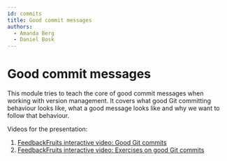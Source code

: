 ```yaml
---
id: commits
title: Good commit messages
authors:
  - Amanda Berg
  - Daniel Bosk
---
```


# Good commit messages

This module tries to teach the core of good commit messages when working with 
version management. It covers what good Git committing behaviour looks like, 
what a good message looks like and why we want to follow that behaviour.

Videos for the presentation:

1. [FeedbackFruits interactive video: Good Git commits][pr]
2. [FeedbackFruits interactive video: Exercises on good Git commits][ex]

[pr]: https://eu.feedbackfruits.com/courses/activity-course/c4b63a1f-4d10-4b65-84dc-2ba7f2109dda

[ex]: https://eu.feedbackfruits.com/courses/activity-course/2bec0a6d-a18a-4499-9657-8d30fc8465f7

